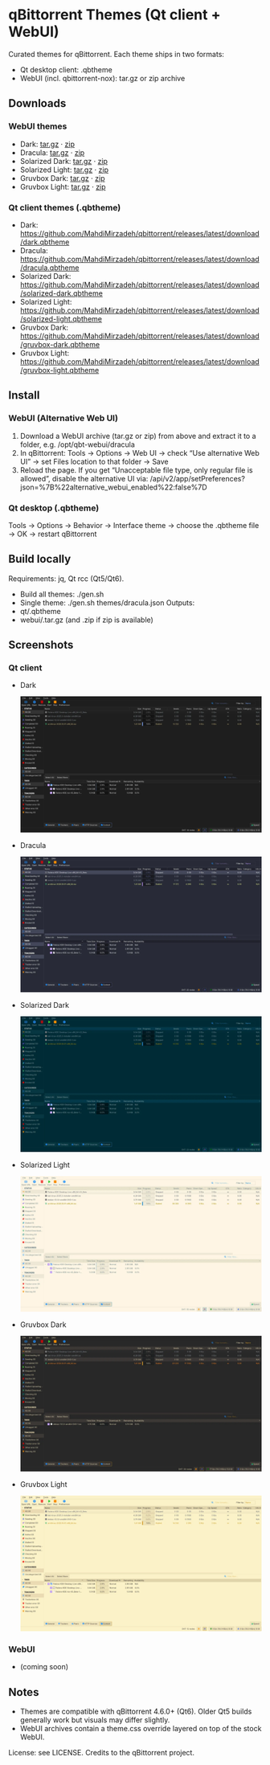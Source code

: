 # qBittorrent Themes (Qt client + WebUI)

Curated themes for qBittorrent. Each theme ships in two formats:
- Qt desktop client: .qbtheme
- WebUI (incl. qbittorrent-nox): tar.gz or zip archive

## Downloads

### WebUI themes
- Dark: [tar.gz](https://github.com/MahdiMirzadeh/qbittorrent/releases/latest/download/dark.tar.gz) · [zip](https://github.com/MahdiMirzadeh/qbittorrent/releases/latest/download/dark.zip)
- Dracula: [tar.gz](https://github.com/MahdiMirzadeh/qbittorrent/releases/latest/download/dracula.tar.gz) · [zip](https://github.com/MahdiMirzadeh/qbittorrent/releases/latest/download/dracula.zip)
- Solarized Dark: [tar.gz](https://github.com/MahdiMirzadeh/qbittorrent/releases/latest/download/solarized-dark.tar.gz) · [zip](https://github.com/MahdiMirzadeh/qbittorrent/releases/latest/download/solarized-dark.zip)
- Solarized Light: [tar.gz](https://github.com/MahdiMirzadeh/qbittorrent/releases/latest/download/solarized-light.tar.gz) · [zip](https://github.com/MahdiMirzadeh/qbittorrent/releases/latest/download/solarized-light.zip)
- Gruvbox Dark: [tar.gz](https://github.com/MahdiMirzadeh/qbittorrent/releases/latest/download/gruvbox-dark.tar.gz) · [zip](https://github.com/MahdiMirzadeh/qbittorrent/releases/latest/download/gruvbox-dark.zip)
- Gruvbox Light: [tar.gz](https://github.com/MahdiMirzadeh/qbittorrent/releases/latest/download/gruvbox-light.tar.gz) · [zip](https://github.com/MahdiMirzadeh/qbittorrent/releases/latest/download/gruvbox-light.zip)

### Qt client themes (.qbtheme)
- Dark: https://github.com/MahdiMirzadeh/qbittorrent/releases/latest/download/dark.qbtheme
- Dracula: https://github.com/MahdiMirzadeh/qbittorrent/releases/latest/download/dracula.qbtheme
- Solarized Dark: https://github.com/MahdiMirzadeh/qbittorrent/releases/latest/download/solarized-dark.qbtheme
- Solarized Light: https://github.com/MahdiMirzadeh/qbittorrent/releases/latest/download/solarized-light.qbtheme
- Gruvbox Dark: https://github.com/MahdiMirzadeh/qbittorrent/releases/latest/download/gruvbox-dark.qbtheme
- Gruvbox Light: https://github.com/MahdiMirzadeh/qbittorrent/releases/latest/download/gruvbox-light.qbtheme

## Install

### WebUI (Alternative Web UI)
1) Download a WebUI archive (tar.gz or zip) from above and extract it to a folder, e.g. /opt/qbt-webui/dracula
2) In qBittorrent: Tools → Options → Web UI → check “Use alternative Web UI” → set Files location to that folder → Save
3) Reload the page. If you get “Unacceptable file type, only regular file is allowed”, disable the alternative UI via:
   /api/v2/app/setPreferences?json=%7B%22alternative_webui_enabled%22:false%7D

### Qt desktop (.qbtheme)
Tools → Options → Behavior → Interface theme → choose the .qbtheme file → OK → restart qBittorrent

## Build locally
Requirements: jq, Qt rcc (Qt5/Qt6).
- Build all themes: ./gen.sh
- Single theme: ./gen.sh themes/dracula.json
Outputs:
- qt/<theme>.qbtheme
- webui/<theme>.tar.gz (and .zip if zip is available)

## Screenshots

### Qt client
- Dark
  
  ![qt dark](assets/qt-dark.webp)
- Dracula
  
  ![qt dracula](assets/qt-dracula.webp)
- Solarized Dark
  
  ![qt solarized dark](assets/qt-solarized-dark.webp)
- Solarized Light
  
  ![qt solarized light](assets/qt-solarized-light.webp)
- Gruvbox Dark
  
  ![qt gruvbox dark](assets/qt-gruvbox-dark.webp)
- Gruvbox Light
  
  ![qt gruvbox light](assets/qt-gruvbox-light.webp)

### WebUI
- (coming soon)

## Notes
- Themes are compatible with qBittorrent 4.6.0+ (Qt6). Older Qt5 builds generally work but visuals may differ slightly.
- WebUI archives contain a theme.css override layered on top of the stock WebUI.

License: see LICENSE. Credits to the qBittorrent project.
